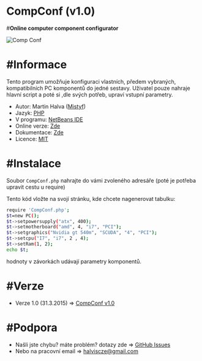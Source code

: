 # CompConf (v1.0)
#<b>Online computer component configurator</b>

![Comp Conf](http://s28.postimg.org/hjblyri99/compconf.png)
# #Informace
Tento program umožňuje konfiguraci vlastních, předem vybraných, kompatibilních PC komponentů do jedné sestavy.
Uživatel pouze nahraje hlavní script a poté si ,dle svých potřeb, upraví vstupní parametry.
- Autor: Martin Halva ([Mistyf](https://github.com/Mistyf))
- Jazyk: [PHP](http://www.php.net)
- V programu: [NetBeans IDE](https://netbeans.org/)
- Online verze: [Zde](http://73s7.xf.cz/CompConf2.php)
- Dokumentace: [Zde](http://73s7.xf.cz/Documentation/)
- Licence: [MIT](https://github.com/Mistyf/CompConf/blob/master/LICENSE)

# #Instalace
Soubor `CompConf.php` nahrajte do vámi zvoleného adresáře (poté je potřeba upravit cestu u require)

Tento kód vložte na svojí stránku, kde chcete nagenerovat tabulku:
``` bash
require 'CompConf.php';
$t=new PC();
$t->setpowersupply("atx", 400);
$t->setmotherboard("amd", 4, "i7", "PCI");
$t->setgraphics("Nvidia gt 540m", "SCUDA", "4", "PCI");
$t->setcpu("I7", "i7", 2 , 4);
$t->setRam(1, 2);
echo $t;
```
hodnoty v závorkách udávají parametry komponentů.

# #Verze
- Verze 1.0   (31.3.2015) => [CompConf v1.0](https://github.com/Mistyf/CompConf/blob/master/CompConf.php)

# #Podpora
- Našli jste chybu? máte problém? dotazy zde => [GitHub Issues](https://github.com/Mistyf/CompConf/issues)
- Nebo na pracovní email => [halviscze@gmail.com](halviscze@gmail.com)
